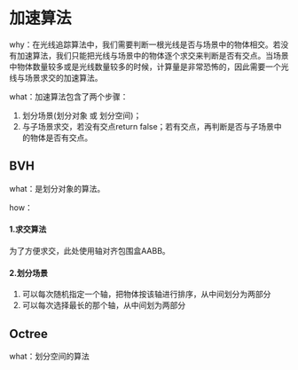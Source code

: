 # 加速算法<div id="AccAlgorithm"></div>

why：在光线追踪算法中，我们需要判断一根光线是否与场景中的物体相交。若没有加速算法，我们只能把光线与场景中的物体逐个求交来判断是否有交点。当场景中物体数量较多或是光线数量较多的时候，计算量是非常恐怖的，因此需要一个光线与场景求交的加速算法。

what：加速算法包含了两个步骤：

1. 划分场景(划分对象 或 划分空间)；
2. 与子场景求交，若没有交点return false；若有交点，再判断是否与子场景中的物体是否有交点。

## BVH

what：是划分对象的算法。

how：

#### 1.求交算法

为了方便求交，此处使用轴对齐包围盒AABB。

#### 2.划分场景

1. 可以每次随机指定一个轴，把物体按该轴进行排序，从中间划分为两部分
2. 可以每次选择最长的那个轴，从中间划为两部分

## Octree

what：划分空间的算法